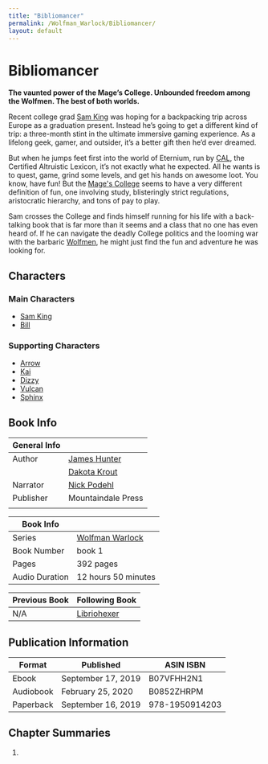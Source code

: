```yaml
---
title: "Bibliomancer"
permalink: /Wolfman_Warlock/Bibliomancer/
layout: default
---
```

# Bibliomancer
**The vaunted power of the Mage’s College. Unbounded freedom among the Wolfmen. The best of both worlds.**

Recent college grad [Sam King](../../_Characters/Sam.md) was hoping for a backpacking trip across Europe as a graduation present. Instead he’s going to get a different kind of trip: a three-month stint in the ultimate immersive gaming experience. As a lifelong geek, gamer, and outsider, it’s a better gift then he’d ever dreamed.

But when he jumps feet first into the world of Eternium, run by [CAL](../../_Characters/Cal.md), the Certified Altruistic Lexicon, it’s not exactly what he expected. All he wants is to quest, game, grind some levels, and get his hands on awesome loot. You know, have fun! But the [Mage's College](../../_Atlas/MagesCollege.md) seems to have a very different definition of fun, one involving study, blisteringly strict regulations, aristocratic hierarchy, and tons of pay to play.

Sam crosses the College and finds himself running for his life with a back-talking book that is far more than it seems and a class that no one has even heard of. If he can navigate the deadly College politics and the looming war with the barbaric [Wolfmen](../../_Characters/Wolfmen.md), he might just find the fun and adventure he was looking for. 

## Characters

### Main Characters
- [Sam King](../../_Characters/Sam.md)
- [Bill](../../_Characters/Bill.md)

### Supporting Characters
- [Arrow](_Characters/Arrow.md)
- [Kai](_Characters/Kai.md)
- [Dizzy](_Characters/Dizzy.md)
- [Vulcan](_Characters/Vulcan.md)
- [Sphinx](_Characters/Sphinx.md)

## Book Info

| General Info |  |
|---|---|
| Author| [James Hunter](../../_Lexicon/JamesHunter.md) |
|  | [Dakota Krout](../../_Lexicon/DakotaKrout.md) |
| Narrator| [Nick Podehl](../../_Lexicon/NickPodehl.md) |
| Publisher | Mountaindale Press |
| |  |

| Book Info |  |
|---|---|
| Series | [Wolfman Warlock](WolfmanWarlock.md) |
| Book Number | book 1 |
| Pages | 392 pages |
| Audio Duration| 12 hours 50 minutes |

| Previous Book | Following Book |
|---|---|
| N/A | [Libriohexer](Libriohexer.md) |

## Publication Information

| Format | Published | ASIN ISBN |
|---|---|---|
| Ebook | September 17, 2019 | B07VFHH2N1 |
| Audiobook | February 25, 2020 | B0852ZHRPM |
| Paperback | September 16, 2019 | 978-1950914203 | 

## Chapter Summaries

1.
